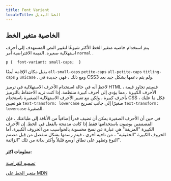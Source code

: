 ```yaml
---
title: Font Variant
localeTitle: الخط البديل
---
```

## الخاصية متغير الخط

يتم استخدام خاصية متغير الخط الأكثر شيوعًا لتغيير النص المستهدف إلى أحرف استهلالية صغيرة. القيمة الافتراضية أمر `normal` .

 `p { 
  font-variant: small-caps; 
 } 
` 

يقبل مكان الإقامة أيضًا `all-small-caps` `petite-caps` `all-petite-caps` `titling-caps` و `unicase` . ومع ذلك ، فهي جديدة في CSS3 ولم يتم دعمها بشكل جيد بعد.

لاحظ أنه في حالة استخدام الأحرف الاستهلالية في ترميز HTML ، فسيتم تجاوز قيمة الأحرف الكبيرة ، مما يؤدي إلى أحرف كبيرة منتظمة. إذا كنت تريد الاحتفاظ بالترميز بأحرف كبيرة ، ولكن مع تغيير الأحرف الاستهلالية الصغيرة باستخدام CSS ، فكل ما عليك هو تعيين `text-transform: lowercase` صغيرًا إلى جانب تصريح `text-transform: lowercase` الصغيرة.

في حين أن الأحرف الصغيرة يمكن أن تضيف قدراً إضافياً من الأناقة إلى طباعتك ، فإن المصممين يوصون باستخدامها فقط إذا كانت مدمجة بالفعل في الخط. إن الأحرف الكبيرة "المزيفة" هي عبارة عن نسخ محسوبة بالحواسيب من الحروف الكبيرة. أما الحروف الكبيرة "الحقيقية" ، من ناحية أخرى ، فيتم رسمها بشكل منفصل من قِبل مصمم النوع وتظهر على نطاق أوسع قليلاً وأكثر بدانة من تلك "الزائفة".

#### معلومات اكثر:

[تصميم للقراصنة](https://designforhackers.com/blog/small-caps/)

[متغير الخط على MDN](https://developer.mozilla.org/en-US/docs/Web/CSS/font-variant)